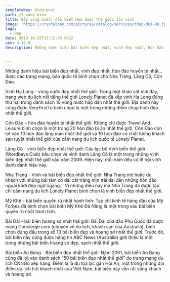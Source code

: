 ```yaml
---
templateKey: blog-post
path: /7-vung-bien
title: Bảy vùng biển, đảo Việt Nam được thế giới tôn vinh
image: 'https://crystalbay.com/pictures/catalog/services/thap-doi-88.jpg' 
tags:
  - Dao
date: 2019-10-25T13:12:33.962Z
uev: 4.18.8
description: Những danh hiệu bãi biển đẹp nhất, vịnh đẹp nhất, hòn đảo huyền bí nhất... được các trang mạng, báo quốc tế bình chọn cho Nha Trang, Lăng Cô, Côn Đảo.


---
```


Những danh hiệu bãi biển đẹp nhất, vịnh đẹp nhất, hòn đảo huyền bí nhất... được các trang mạng, báo quốc tế bình chọn cho Nha Trang, Lăng Cô, Côn Đảo.

Vịnh Hạ Long – vùng nước đẹp nhất thế giới: Trong một khảo sát mới đây, trang web du lịch nổi tiếng thế giới Lonely Planet đã xếp vịnh Hạ Long đứng thứ hai trong danh sách 10 vùng nước hấp dẫn nhất thế giới. Địa danh này cũng đươc VeryFirstTo bình chọn là một trong những điểm chụp hình đẹp nhất thế giới.

Côn Đảo – hòn đảo huyền bí nhất thế giới: Không chỉ được Travel And Leisure bình chọn là một trong 20 hòn đào bí ẩn nhất thế giới, Côn Đảo còn lọt vào 10 hòn đảo lãng mạn nhất thế giới và 10 hòn đảo có chất lượng khách sạn tuyệt nhất thế giới của cẩm nang du lịch quốc tế Lonely Planet. 

Lăng Cô - vịnh biển đẹp nhất thế giới: Câu lạc bộ Vịnh biển thế giới (Wordbays Club) bầu chọn và vinh danh Lăng Cô là một trong những vịnh biển đẹp nhất thế giới vào năm 2009. Hiện nay, mỗi năm đều có lễ hội vinh danh danh hiệu này. 

Nha Trang - Vịnh và bãi biển đẹp nhất thế giới: Nha Trang mê hoặc du khách với những bãi tắm có dải cát trắng mịn trải dài đến những hòn đảo ngoài khơi đẹp ngỡ ngàng... Vì những điều này mà Nha Trang đã được tạp chí cẩm nang du lịch Lonely Planet bình chọn là vịnh biển đẹp nhất thế giới.

Mỹ Khê - bãi biển quyến rũ nhất hành tinh: Tạp chí kinh tế hàng đầu của Mỹ Forbes đã bình chọn bãi biển Mỹ Khê Đà Nẵng là một trong sáu bãi biển quyến rũ nhất hành tinh. 

Bãi Dài - bãi biển hoang sơ nhất thế giới: Bãi Dài của đảo Phú Quốc đã được mạng Concierge.com (chuyên về du lịch, khách sạn của Australia), bình chọn đứng đầu trong số 13 bãi biển đẹp và hoang sơ nhất thế giới. Trước đó, bãi biển này cũng được hãng tin ABC News (Australia) giới thiệu là một trong những bãi biển hoang sơ đẹp, sạch nhất thế giới.

Bãi biển An Bàng - Bãi biển đẹp nhất thế giới: Năm 2001, bãi biển An Bàng cũng đã lọt vào danh sách “50 bãi biển đẹp nhất thế giới” do trang mạng du lịch CNNGo xếp hạng. Điểm lạ là dù tọa lạc gần Hội An, một trong những địa điểm du lịch hút khách nhất của Việt Nam, bãi biển này vẫn rất vắng khách và hoang sơ. 